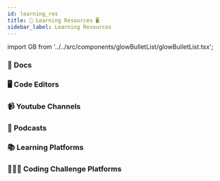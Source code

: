 ```yaml
---
id: learning_res
title: 📝 Learning Resources 🖥
sidebar_label: Learning Resources
---
```


import GB from '../../src/components/glowBulletList/glowBulletList.tsx';

### 📝 Docs

<GB link="http://developer.mozilla.org" item="mozilla developer"/>
<GB link="http://w3schools.com" item="w3schools"/>
<GB link="http://w3docs.com" item="w3docs"/>
<GB link="http://devdocs.io" item="devdocs"/>

### 🖥 Code Editors

<GB link="" item="Visual Studio Code [VS Code]"/>
<GB link="" item="Sublime Text"/>
<GB link="" item="Atom"/>
<GB link="" item="Brackets"/>
<GB link="" item="Vim"/>

### 📹 Youtube Channels

<GB link="" item="Traversy Media"/>
<GB link="" item="FreeCodeCamp"/>
<GB link="" item="The Net Ninja"/>
<GB link="" item="Google Chrome Developers"/>
<GB link="" item="The New Boston"/>
<GB link="" item="Derek Banas"/>
<GB link="" item="Academind"/>

### 📢 Podcasts

<GB link="" item="Syntax"/>
<GB link="" item="Fullstack radio"/>
<GB link="" item="The Changelog"/>
<GB link="" item="The Laracasts Snippet"/>
<GB link="" item="Front End Happy Hour"/>
<GB link="" item="JavaScript Jabber Archives"/>
<GB link="" item="Commit Your Code!"/>
<GB link="" item="Shop Talk"/>
<GB link="" item="Ladybug Podcast"/>
<GB link="" item="CodePen Radio"/>
<GB link="" item="JAMStack Radio"/>
<GB link="" item="Modern web"/>

### 📚 Learning Platforms

<GB link="http://geeksforgeeks.org" item="geeksforgeeks"/>
<GB link="http://freecodecamp.org" item="freecodecamp"/>
<GB link="http://codecademy.com" item="codecademy"/>
<GB link="http://javascript30.com" item="javascript30"/>
<GB link="http://frontendmentor.io" item="frontendmentor"/>
<GB link="http://testautomationu.applitools.com" item="testautomationu"/>
<GB link="http://coursera.org" item="coursera"/>
<GB link="http://khanacademy.org" item="Netkhanacademylify"/>
<GB link="http://sololearn.com" item="sololearn"/>

### 👨🏻‍💻 Coding Challenge Platforms

<GB link="http://codewars.com" item="codewars"/>
<GB link="http://topcoder.com" item="topcoder"/>
<GB link="http://codingame.com" item="codingame"/>
<GB link="http://hackerrank.com" item="hackerrank"/>
<GB link="http://projecteuler.net" item="projecteuler"/>
<GB link="http://coderbyte.com" item="coderbyte"/>
<GB link="http://codechef.com" item="codechef"/>
<GB link="http://exercism.io" item="exercism"/>
<GB link="http://leetcode.com" item="leetcode"/>
<GB link="http://spoj.com" item="spoj"/>
